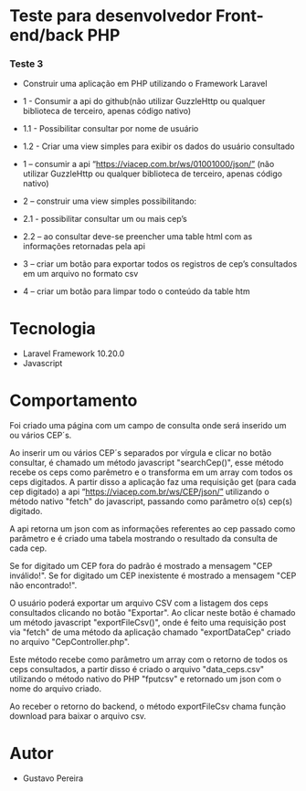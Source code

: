 # Teste para desenvolvedor Front-end/back PHP

### Teste 3
* Construir uma aplicação em PHP utilizando o Framework Laravel
* 1 - Consumir a api do github(não utilizar GuzzleHttp ou qualquer biblioteca de terceiro, apenas código nativo)
* 1.1 - Possibilitar consultar por nome de usuário
* 1.2 - Criar uma view simples para exibir os dados do usuário consultado

* 1 – consumir a api “https://viacep.com.br/ws/01001000/json/” (não utilizar GuzzleHttp ou qualquer biblioteca de terceiro, apenas código nativo)
* 2 – construir uma view simples possibilitando:
* 2.1 - possibilitar consultar um ou mais cep’s
* 2.2 – ao consultar deve-se preencher uma table html com as informações retornadas pela api
* 3 – criar um botão para exportar todos os registros de cep’s consultados em um arquivo no formato csv
* 4 – criar um botão para limpar todo o conteúdo da table htm

# Tecnologia 

* Laravel Framework 10.20.0
* Javascript

# Comportamento

Foi criado uma página com um campo de consulta onde será inserido um ou vários CEP´s.

Ao inserir um ou vários CEP´s separados por vírgula e clicar no botão consultar, é chamado um método javascript "searchCep()", esse método recebe os ceps como parêmetro e o transforma em um array com todos os ceps digitados. A partir disso a aplicação faz uma requisição get (para cada cep digitado) a api “https://viacep.com.br/ws/CEP/json/” utilizando o método nativo "fetch" do javascript, passando como parâmetro o(s) cep(s) digitado.

A api retorna um json com as informações referentes ao cep passado como parâmetro e é criado uma tabela mostrando o resultado da consulta de cada cep.

Se for digitado um CEP fora do padrão é mostrado a mensagem "CEP inválido!". Se for digitado um CEP inexistente é mostrado a mensagem "CEP não encontrado!".

O usuário poderá exportar um arquivo CSV com a listagem dos ceps consultados clicando no botão "Exportar". Ao clicar neste botão é chamado um método javascript "exportFileCsv()", onde é feito uma requisição post via "fetch" de uma método da aplicação chamado "exportDataCep" criado no arquivo "CepController.php".

Este método recebe como parâmetro um array com o retorno de todos os ceps consultados, a partir disso é criado o arquivo "data_ceps.csv" utilizando o método nativo do PHP "fputcsv" e retornado um json com o nome do arquivo criado.

Ao receber o retorno do backend, o método exportFileCsv chama função download para baixar o arquivo csv. 


# Autor 

* Gustavo Pereira 